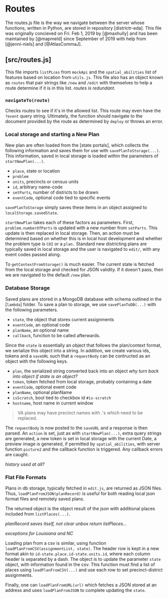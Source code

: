 # Routes

The routes.js file is the way we navigate between the server whose functions, written
in Python, are stored in repository [districtr-eda]. This file was originally concieved
on Fri. Feb 1, 2019 by [@maxhully] and has been maintained by [@mapmeld] since September
of 2019 with help from [@jenni-niels] and [@AtlasCommaJ]. 

## [src/routes.js] 

This file imports `listPLces` from `mockApi` and the `spatial_abilities` list of features
based on location from `utils.js`. This file also has an object known as `routes` that pair strings
like `/new` and `/edit` with themselves to help a route determine if it is in this
list. _routes is redundant._

### `navigateTo(route)` 

Checks routes to see if it's in the allowed list. This route may even have the `?event` query
string. Ultimately, the function should navigate to the document provided by the route as
determined by `deploy` or throws an error. 

### Local storage and starting a New Plan

New plan are often loaded from the [state portals], which collects the following information
and saves them for use with `savePlanToStorage(...)`. This information, saved in local storage
is loaded within the parameters of `startNewPlan(...)`.

- `place`, state or location
- `problem`
- `units`, precincts or census units
- `id`, arbitrary name-code
- `setParts`, number of districts to be drawn
- `eventCode`, optional code tied to specific events

`savePlanToStorage` simply saves these items in an object assigned to `localStorage.savedState`.

`startNewPlan` takes each of these factors as parameters. First, `problem.numberOfParts` is updated
with a new number from `setParts`. This update is then replaced in local storage. Then, an
action must be determined based on whether this is in local host development and whether
the problem type is `COI` or a `plan.` Standard new districting plans are typically saved
in local storage and the user is navigated to `edit/`, with any event codes passed along. 

To `getContextFromStorage()` is much easier. The current state is fetched from the local
storage and checked for JSON validity. If it doesn't pass, then we are navigated to the
default `/new` plan. 

### Database Storage

Saved plans are stored in a MongoDB database with schema outlined
in the [`lambda`] folder. To save a plan to storage, we use
`savePlanToDB(...)` with the following parameters.

- `state`, the object that stores current assignments
- `eventCode`, an optional code
- `planName`, an optional name
- `callback`, function to be called afterwards. 

Since the `state` is essentially an object that follows the plan/context
format, we serialize this object into a string. In addition, we create
various ids, tokens and a `saveURL` such that a `requestBody` can be contructed
as an object with the following keys.

- `plan`, the serialized string converted back into an object    _why turn back into object if state is an object?_
- `token`, token fetched from local storage, probably containing a date
- `eventCode`, optional event code
- `planName`, optional planName
- `isScratch`, bool tied to checkbox id `#is-scratch` 
- `hostname`, host name in current window

> VA plans may have precinct names with .'s which need to be replaced.

The `requestBody` is now posted to the `saveURL` and a response is then
parsed. An `action` is set, just as with `startNewPlan(...)`, extra query
strings are generated, a new token is set in local storage with the current
Date, a preview image is generated, if permitted by `spatial_abilities`, 
with server function `picture2` and the callback function is triggered. Any
callback errors are caught. 

_history used at all?_

### Flat File Formats

Plans in db storage, typically fetched in `edit.js`, are returned as JSON
files. Thus, `loadPlanFromJSON(planRecord)` is useful for both reading
local json format files and remotely saved plans. 

The returned object is the object result of the json with additional
places included from `listPlaces(...)`. 

_planRecord saves itself, not clear_ 
_unbox return listPlaces..._

_exceptions for Louisiana and NC_

Loading plan from a csv is similar, using function `loadPlanFromCSV(assignmentList, state)`.
The header row is kept in a new format akin to `id-state.place.id-state.units.id`, where
each column header is separated by a dash. The object is to update the parameter
`state` object, with information found in the csv. This function must find a list of places
using `loadPlanFromCSV(...)` and use each row to set precinct-district assignments.

Finally, one can `loadPlanFromURL(url)` which fetches a JSON stored at an address and uses
`loadPlanFromJSON` to complete updating the `state`. 
